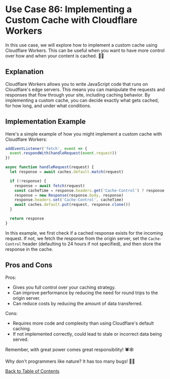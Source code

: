 # Use Case 86: Implementing a Custom Cache with Cloudflare Workers

In this use case, we will explore how to implement a custom cache using Cloudflare Workers. This can be useful when you want to have more control over how and when your content is cached. 🧠💡

## Explanation

Cloudflare Workers allows you to write JavaScript code that runs on Cloudflare's edge servers. This means you can manipulate the requests and responses that flow through your site, including caching behavior. By implementing a custom cache, you can decide exactly what gets cached, for how long, and under what conditions. 

## Implementation Example

Here's a simple example of how you might implement a custom cache with Cloudflare Workers:

```javascript
addEventListener('fetch', event => {
  event.respondWith(handleRequest(event.request))
})

async function handleRequest(request) {
  let response = await caches.default.match(request)

  if (!response) {
    response = await fetch(request)
    const cacheTime = response.headers.get('Cache-Control') ? response.headers.get('Cache-Control') : 'max-age=86400'
    response = new Response(response.body, response)
    response.headers.set('Cache-Control', cacheTime)
    await caches.default.put(request, response.clone())
  }

  return response
}
```

In this example, we first check if a cached response exists for the incoming request. If not, we fetch the response from the origin server, set the `Cache-Control` header (defaulting to 24 hours if not specified), and then store the response in the cache.

## Pros and Cons

Pros:
- Gives you full control over your caching strategy.
- Can improve performance by reducing the need for round trips to the origin server.
- Can reduce costs by reducing the amount of data transferred.

Cons:
- Requires more code and complexity than using Cloudflare's default caching.
- If not implemented correctly, could lead to stale or incorrect data being served.

Remember, with great power comes great responsibility! 🕷️🕸️

Why don't programmers like nature? It has too many bugs! 🐞😂

[Back to Table of Contents](../table_of_contents.md)